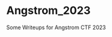 # Angstrom_2023

<!--
#field
CTF

#groups
Writeups

#languages
Python

#frames and libs

-->

Some Writeups for Angstrom CTF 2023
